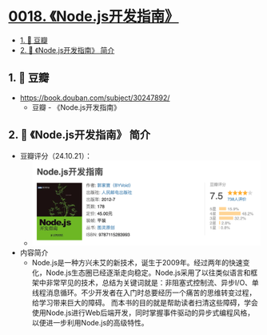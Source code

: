# [0018. 《Node.js开发指南》](https://github.com/Tdahuyou/TNotes.nodejs/tree/main/notes/0018.%20%E3%80%8ANode.js%E5%BC%80%E5%8F%91%E6%8C%87%E5%8D%97%E3%80%8B)

<!-- region:toc -->

- [1. 🔗 豆瓣](#1--豆瓣)
- [2. 📒 《Node.js开发指南》 简介](#2--nodejs开发指南-简介)

<!-- endregion:toc -->

## 1. 🔗 豆瓣

- https://book.douban.com/subject/30247892/
  - 豆瓣 - 《Node.js开发指南》

## 2. 📒 《Node.js开发指南》 简介

- 豆瓣评分（24.10.21）：
  - ![](assets/2024-10-21-02-49-21.png)
- 内容简介
  - Node.js是一种方兴未艾的新技术，诞生于2009年。经过两年的快速变化，Node.js生态圈已经逐渐走向稳定。Node.js采用了以往类似语言和框架中非常罕见的技术，总结为关键词就是：非阻塞式控制流、异步I/O、单线程消息循环。不少开发者在入门时总要经历一个痛苦的思维转变过程，给学习带来巨大的障碍。 而本书的目的就是帮助读者扫清这些障碍，学会使用Node.js进行Web后端开发，同时掌握事件驱动的异步式编程风格，以便进一步利用Node.js的高级特性。
